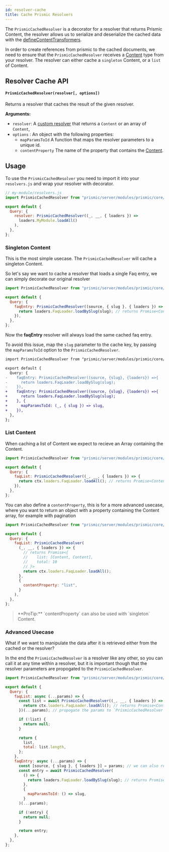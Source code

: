 ```yaml
---
id: resolver-cache
title: Cache Prismic Resolvers
---
```


The `PrismicCachedResolver` is a decorator for a resolver that returns Prismic Content, the resolver allows us to serialize and deserialize the cached data with the [defineContentTransformers](/docs/prismic/expose-content.html#defineContentTransformers-typeIdentifier-options).

In order to create references from prismic to the cached documents, we need to ensure that the `PrismicCachedResolver` receives a [Content](https://gitlab.com/front-commerce/front-commerce-prismic/-/blob/main/prismic/server/modules/prismic/core/loaders/Content.js) type from your resolver. The resolver can either cache a `singleton` Content, or a `list` of Content.

## Resolver Cache API

#### `PrismicCachedResolver(resolver[, options])`

Returns a resolver that caches the result of the given resolver.

**Arguments:**

- `resolver`: A [custom resolver](/docs/advanced/graphql/change-resolver-behavior.html#Implement-your-custom-resolver-logic) that returns a `Content` or an array of `Content`,
- `options` : An object with the following properties:
  - `mapParamsToId` A function that maps the resolver parameters to a unique id.
  - `contentProperty` The name of the property that contains the [Content](https://gitlab.com/front-commerce/front-commerce-prismic/-/blob/main/prismic/server/modules/prismic/core/loaders/Content.js).

## Usage

To use the `PrismicCachedResolver` you need to import it into your `resolvers.js` and wrap your resolver with decorator.

```js
// my-module/resolvers.js
import PrismicCachedResolver from "prismic/server/modules/prismic/core/cache/PrismicCachedResolver";

export default {
  Query: {
    resolver: PrismicCachedResolver((_, __, { loaders }) =>
      loaders.MyModule.loadAll()
    ),
  },
};
```

### Singleton Content

This is the most simple usecase. The `PrismicCachedResolver` will cache a singleton Content.

So let's say we want to cache a resolver that loads a single Faq entry, we can simply decorate our original resolver

```js
import PrismicCachedResolver from "prismic/server/modules/prismic/core/cache/PrismicCachedResolver";

export default {
  Query: {
    faqEntry: PrismicCachedResolver((source, { slug }, { loaders }) => {
      return loaders.FaqLoader.loadBySlug(slug); // returns Promise<Content>
    }),
  },
};
```

Now the **faqEntry** resolver will always load the same cached faq entry.

To avoid this issue, map the `slug` parameter to the cache key, by passing the `mapParamsToId` option to the `PrismicCachedResolver`.

```diff
import PrismicCachedResolver from "prismic/server/modules/prismic/core/cache/PrismicCachedResolver";

export default {
  Query: {
-    faqEntry: PrismicCachedResolver((source, {slug}, {loaders}) =>{
-      return loaders.FaqLoader.loadBySlug(slug);
-    }),
+    faqEntry: PrismicCachedResolver((source, {slug}, {loaders}) =>{
+      return loaders.FaqLoader.loadBySlug(slug);
+    }, {
+      mapParamsToId: (_, { slug }) => slug,
+    }),
  },
};
```

### List Content

When caching a list of Content we expect to recieve an Array containing the Content.

```js
import PrismicCachedResolver from "prismic/server/modules/prismic/core/cache/PrismicCachedResolver";

export default {
  Query: {
    faqList: PrismicCachedResolver((_, __, { loaders }) => {
      return ctx.loaders.FaqLoader.loadAll(); // returns Promise<Content[]>
    }),
  },
};
```

You can also define a `contentProperty`, this is for a more advanced usecase, where you want to return an object with a property containing the Content array, for example with pagination

```js
import PrismicCachedResolver from "prismic/server/modules/prismic/core/cache/PrismicCachedResolver";

export default {
  Query: {
    faqList: PrismicCachedResolver(
      (_, __, { loaders }) => {
        // returns Promise<{
        //    list: [Content, Content],
        //    total: 10
        // }>
        return ctx.loaders.FaqLoader.loadAll();
      },
      {
        contentProperty: "list",
      }
    ),
  },
};
```

<blockquote class="info">
  **ProTip:** `contentProperty` can also be used with `singleton` Content.
</blockquote>

### Advanced Usecase

What if we want to manipulate the data after it is retrieved either from the cached or the resolver?

In the end the `PrismicCachedResolver` is a resolver like any other, so you can call it at any time within a resolver, but it is important though that the resolver parameters are propogated to the `PrismicCachedResolver`.

```js
import PrismicCachedResolver from "prismic/server/modules/prismic/core/cache/PrismicCachedResolver";

export default {
  Query: {
    faqList: async (...params) => {
      const list = await PrismicCachedResolver((_, __, { loaders }) => {
        return ctx.loaders.FaqLoader.loadAll(); // returns Promise<Content[]>
      })(...params); // propogate the params to `PrismicCachedResolver`

      if (!list) {
        return null;
      }

      return {
        list,
        total: list.length,
      };
    },
    faqEntry: async (...params) => {
      const [source, { slug }, { loaders }] = params; // we can also reuse the params from the current resolver
      const entry = await PrismicCachedResolver(
        () => {
          return loaders.FaqLoader.loadBySlug(slug); // returns Promise<Content>
        },
        {
          mapParamsToId: () => slug,
        }
      )(...params);

      if (!entry) {
        return null;
      }

      return entry;
    },
  },
};
```
